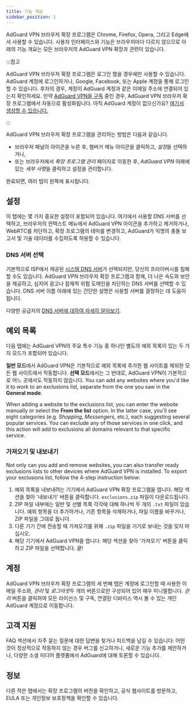 ```yaml
---
title: 기능 개요
sidebar_position: 1
---
```


AdGuard VPN 브라우저 확장 프로그램은 Chrome, Firefox, Opera, 그리고 Edge에서 사용할 수 있습니다. 사용자 인터페이스와 기능은 브라우저마다 다르지 않으므로 아래의 기능 개요는 모든 브라우저의 AdGuard VPN 확장과 관련이 있습니다.

:::참고

AdGuard VPN 브라우저 확장 프로그램은 로그인 했을 경우에만 사용할 수 있습니다. AdGuard 계정에 로그인하거나, Google, Facebook, 또는 Apple 계정을 통해 로그인할 수 있습니다. 후자의 경우, 계정이 AdGuard 계정과 같은 이메일 주소에 연결되어 있는지 확인하세요. 만약 [AdGuard VPN을 구독](/general/subscription) 중인 경우, AdGuard VPN 브라우저 확장 프로그램에서 자동으로 활성화됩니다. 아직 AdGuard 계정이 없으신가요? [여기서 생성할 수 있습니다.](https://auth.adguard.com/registration.html)

:::

AdGuard VPN 브라우저 확장 프로그램을 관리하는 방법은 다음과 같습니다.

- 브라우저 패널의 아이콘을 누른 후, 햄버거 메뉴 아이콘을 클릭하고, *설정*을 선택하거나,
- 또는 브라우저에서 *확장 프로그램 관리* 페이지로 이동한 후, *AdGuard VPN* 아래에 있는 *세부 사항*을 클릭하고 설정을 관리합니다.

완료되면, 여러 탭이 왼쪽에 표시됩니다.

## 설정

이 탭에는 몇 가지 중요한 설정이 포함되어 있습니다. 여기에서 사용할 DNS 서버를 선택하고, 브라우저의 컨텍스트 메뉴에서 AdGuard VPN 아이콘을 추가하고 제거하거나, WebRTC를 차단하고, 확장 프로그램의 테마를 변경하고, AdGuard가 익명의 충돌 보고서 및 기술 데이터를 수집하도록 허용할 수 있습니다.

### DNS 서버 선택

기본적으로 ISP에서 제공된 [시스템 DNS 서버](https://adguard-dns.io/kb/general/dns-filtering/#what-is-dns)가 선택되지만, 당신의 프라이버시를 침해할 수도 있습니다. AdGuard VPN 브라우저 확장 프로그램과 함께, 더 나은 속도와 보안을 제공하고, 심지어 광고나 잠재적 위험 도메인을 차단하는 DNS 서버를 선택할 수 있습니다. DNS 서버 이름 아래에 있는 간단한 설명은 사용할 서버를 결정하는 데 도움이 됩니다.

다양한 공급자의 [DNS 서버에 대하여 자세히 알아보기](https://adguard-dns.io/kb/general/dns-providers/).

## 예외 목록

다음 탭에는 AdGuard VPN의 주요 특수 기능 중 하나인 별도의 예외 목록이 있는 두 가지 모드가 포함되어 있습니다.

**일반 모드**에서 AdGuard VPN은 기본적으로 예외 목록에 추가한 웹 사이트를 제외한 모든 웹 사이트에서 작동합니다. **선택 모드**에서는 그 반대로, AdGuard VPN이 기본적으로 어느 곳에서도 작동하지 않습니다. You can add any websites where you'd like it to work to an exclusions list, separate from the one you saw in the **General mode**.

When adding a website to the exclusions list, you can enter the website manually or select the **From the list** option. In the latter case, you'll see eight categories (e.g. *Shopping*, *Messengers*, etc.), each suggesting several popular services. You can exclude any of those services in one click, and this action will add to exclusions all domains relevant to that specific service.

### 가져오기 및 내보내기

Not only can you add and remove websites, you can also transfer ready exclusions lists to other devices where AdGuard VPN is installed. To export your exclusions list, follow the 4-step instruction below:

1. 예외 목록을 내보내려는 기기에서 AdGuard VPN 확장 프로그램을 엽니다. 해당 섹션을 찾아 '내보내기' 버튼을 클릭합니다. `exclusions.zip` 파일이 다운로드됩니다.
1. ZIP 파일 내부에는 일반 및 선별 목록 각각에 대해 하나씩 두 개의 `.txt` 파일이 있습니다. 예외 항목을 더 추가하거나, 기존 항목을 삭제하거나, 파일 이름을 바꾸거나, ZIP 파일을 그대로 둡니다.
1. 다른 기기 간에 전송할 때 가져오기를 위해 `.zip` 파일을 기기로 보내는 것을 잊지 마십시오.
1. 해당 기기에서 AdGuard VPN을 엽니다. 해당 섹션을 찾아 '가져오기' 버튼을 클릭하고 ZIP 파일을 선택합니다. 끝!

## 계정

AdGuard VPN 브라우저 확장 프로그램의 세 번째 탭은 계정에 로그인할 때 사용한 이메일 주소와, *관리* 및 *로그아웃*두 개의 버튼으로만 구성되어 있어 매우 미니멀합니다. *관리* 버튼을 클릭하여 모든 라이선스 및 구독, 연결된 디바이스 역시 볼 수 있는 개인 AdGuard 계정으로 이동합니다.

## 고객 지원

FAQ 섹션에서 자주 묻는 질문에 대한 답변을 찾거나 피드백을 남길 수 있습니다: 어떤 것이 정상적으로 작동하지 않는 경우 버그를 신고하거나, 새로운 기능 추가를 제안하거나, 다양한 소셜 미디어 플랫폼에서 AdGuard에 대해 토론할 수 있습니다.

## 정보

다른 작은 탭에서는 확장 프로그램의 버전을 확인하고, 공식 웹사이트를 방문하고, EULA 또는 개인정보 보호정책을 확인할 수 있습니다.
